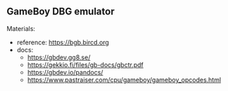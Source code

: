 GameBoy DBG emulator
--------------------

Materials:
- reference: https://bgb.bircd.org
- docs:
  - https://gbdev.gg8.se/
  - https://gekkio.fi/files/gb-docs/gbctr.pdf
  - https://gbdev.io/pandocs/
  - https://www.pastraiser.com/cpu/gameboy/gameboy_opcodes.html
